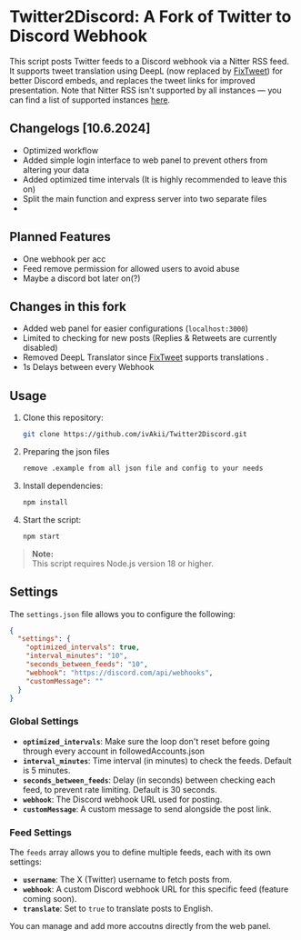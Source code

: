 
# Twitter2Discord: A Fork of Twitter to Discord Webhook

This script posts Twitter feeds to a Discord webhook via a Nitter RSS feed. It supports tweet translation using DeepL (now replaced by [FixTweet](https://github.com/FixTweet/FixTweet)) for better Discord embeds, and replaces the tweet links for improved presentation. Note that Nitter RSS isn't supported by all instances — you can find a list of supported instances [here](https://status.d420.de/).

## Changelogs [10.6.2024]
- Optimized workflow
- Added simple login interface to web panel to prevent others from altering your data
- Added optimized time intervals (It is highly recommended to leave this on)
- Split the main function and express server into two separate files
- 

## Planned Features 
- One webhook per acc
- Feed remove permission for allowed users to avoid abuse
- Maybe a discord bot later on(?)
 

## Changes in this fork
- Added web panel for easier configurations (`localhost:3000`)
- Limited to checking for new posts (Replies & Retweets are currently disabled)
- Removed DeepL Translator since [FixTweet](https://github.com/FixTweet/FixTweet) supports translations .
- 1s Delays between every Webhook

## Usage

1. Clone this repository:
   ```bash
   git clone https://github.com/ivAkii/Twitter2Discord.git
   ```
2. Preparing the json files
   ```bash
   remove .example from all json file and config to your needs
   ```
3. Install dependencies:
   ```bash
   npm install
   ```
4. Start the script:
   ```bash
   npm start
   ```

> **Note:**  
> This script requires Node.js version 18 or higher.

## Settings

The `settings.json` file allows you to configure the following:

```json
{
  "settings": {
    "optimized_intervals": true,
    "interval_minutes": "10",
    "seconds_between_feeds": "10",
    "webhook": "https://discord.com/api/webhooks",
    "customMessage": ""
  }
}
```

### Global Settings
- **`optimized_intervals`**: Make sure the loop don't reset before going through every account in followedAccounts.json
- **`interval_minutes`**: Time interval (in minutes) to check the feeds. Default is 5 minutes.
- **`seconds_between_feeds`**: Delay (in seconds) between checking each feed, to prevent rate limiting. Default is 30 seconds.
- **`webhook`**: The Discord webhook URL used for posting.
- **`customMessage`**: A custom message to send alongside the post link.

### Feed Settings

The `feeds` array allows you to define multiple feeds, each with its own settings:

- **`username`**: The X (Twitter) username to fetch posts from.
- **`webhook`**: A custom Discord webhook URL for this specific feed (feature coming soon).
- **`translate`**: Set to `true` to translate posts to English.

You can manage and add more accoutns directly from the web panel.
